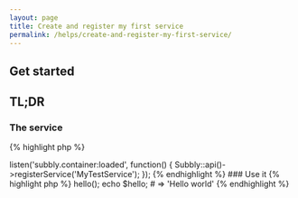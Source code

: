 ```yaml
---
layout: page
title: Create and register my first service
permalink: /helps/create-and-register-my-first-service/
---
```


## Get started



## TL;DR

### The service

{% highlight php %}
<?php

use Subbly\Model\User;

class MyTestService extends Service
{
    /**
     * Give me an hello world
     *
     * @return string
     */
    public function hello()
    {
        return 'Hello world';
    }

    /**
     * Service name
     */
    public function name()
    {
        return 'my_plugin.test_service';
    }
}

{% endhighlight %}

### Register

{% highlight php %}
<?php

use Subbly\Subbly;

Subbly::events->listen('subbly.container:loaded', function() {
    Subbly::api()->registerService('MyTestService');
});

{% endhighlight %}

### Use it

{% highlight php %}
<?php

use Subbly\Subbly;

$hello = Subbly::api('my_plugin.test_service')->hello();
echo $hello; # => 'Hello world'

{% endhighlight %}
